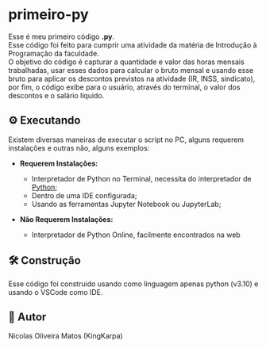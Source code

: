 # primeiro-py
Esse é meu primeiro código **.py**. <br>
Esse código foi feito para cumprir uma atividade da matéria de Introdução à Programação da faculdade. <br>
O objetivo do código é capturar a quantidade e valor das horas mensais trabalhadas, usar esses dados para calcular o bruto mensal e usando esse bruto para aplicar os descontos previstos na atividade (IR, INSS, sindicato), por fim, o código exibe para o usuário, através do terminal, o valor dos descontos e o salário líquido.

## :gear: Executando
Existem diversas maneiras de executar o script no PC, alguns requerem instalações e outras não, alguns exemplos:
  - **Requerem Instalações:**
    - Interpretador de Python no Terminal, necessita do interpretador de [Python](https://www.python.org/downloads/);
    - Dentro de uma IDE configurada;
    - Usando as ferramentas Jupyter Notebook ou JupyterLab;

  - **Não Requerem Instalações:**
    - Interpretador de Python Online, facilmente encontrados na web

## :hammer_and_wrench: Construção
Esse código foi construido usando como linguagem apenas python (v3.10) e usando o VSCode como IDE.

## :mage: Autor
Nicolas Oliveira Matos (KingKarpa)
